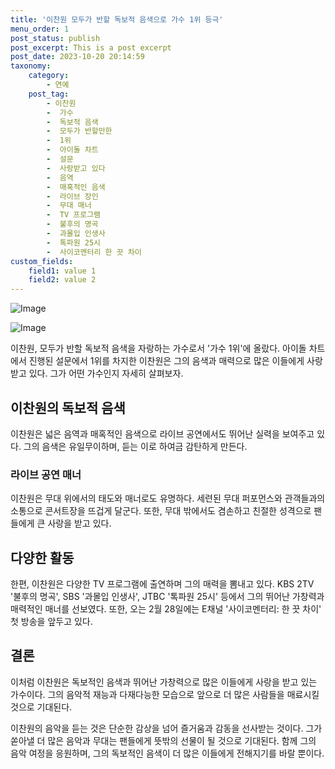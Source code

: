 ```yaml
---
title: '이찬원 모두가 반할 독보적 음색으로 가수 1위 등극'
menu_order: 1
post_status: publish
post_excerpt: This is a post excerpt
post_date: 2023-10-20 20:14:59
taxonomy:
    category:
        - 연예
    post_tag:
        - 이찬원
        -  가수
        -  독보적 음색
        -  모두가 반할만한
        -  1위
        -  아이돌 차트
        -  설문
        -  사랑받고 있다
        -  음역
        -  매혹적인 음색
        -  라이브 장인
        -  무대 매너
        -  TV 프로그램
        -  불후의 명곡
        -  과몰입 인생사
        -  톡파원 25시
        -  사이코멘터리 한 끗 차이
custom_fields:
    field1: value 1
    field2: value 2
---
```


![Image](https://mimgnews.pstatic.net/image/108/2024/02/06/0003213188_001_20240206060101192.jpg?type=w540)

![Image](https://ssl.pstatic.net/mimgnews/image/108/2024/02/06/0003213188_002_20240206060101331.jpg?type=w540)


이찬원, 모두가 반할 독보적 음색을 자랑하는 가수로서 '가수 1위'에 올랐다. 아이돌 차트에서 진행된 설문에서 1위를 차지한 이찬원은 그의 음색과 매력으로 많은 이들에게 사랑받고 있다. 그가 어떤 가수인지 자세히 살펴보자.

## 이찬원의 독보적 음색
이찬원은 넓은 음역과 매혹적인 음색으로 라이브 공연에서도 뛰어난 실력을 보여주고 있다. 그의 음색은 유일무이하며, 듣는 이로 하여금 감탄하게 만든다. 

### 라이브 공연 매너
이찬원은 무대 위에서의 태도와 매너로도 유명하다. 세련된 무대 퍼포먼스와 관객들과의 소통으로 콘서트장을 뜨겁게 달군다. 또한, 무대 밖에서도 겸손하고 친절한 성격으로 팬들에게 큰 사랑을 받고 있다.

## 다양한 활동
한편, 이찬원은 다양한 TV 프로그램에 출연하며 그의 매력을 뽐내고 있다. KBS 2TV '불후의 명곡', SBS '과몰입 인생사', JTBC '톡파원 25시' 등에서 그의 뛰어난 가창력과 매력적인 매너를 선보였다. 또한, 오는 2월 28일에는 E채널 '사이코멘터리: 한 끗 차이' 첫 방송을 앞두고 있다.

## 결론
이처럼 이찬원은 독보적인 음색과 뛰어난 가창력으로 많은 이들에게 사랑을 받고 있는 가수이다. 그의 음악적 재능과 다재다능한 모습으로 앞으로 더 많은 사람들을 매료시킬 것으로 기대된다.

이찬원의 음악을 듣는 것은 단순한 감상을 넘어 즐거움과 감동을 선사받는 것이다. 그가 쏟아낼 더 많은 음악과 무대는 팬들에게 뜻밖의 선물이 될 것으로 기대된다. 함께 그의 음악 여정을 응원하며, 그의 독보적인 음색이 더 많은 이들에게 전해지기를 바랄 뿐이다.
